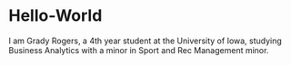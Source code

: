 # Hello-World
I am Grady Rogers, a 4th year student at the University of Iowa, studying Business Analytics with a minor in Sport and Rec Management minor.
